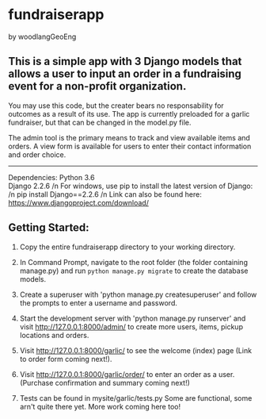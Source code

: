 # fundraiserapp
by woodlangGeoEng

## This is a simple app with 3 Django models that allows a user to input an order in a fundraising event for a non-profit organization.
You may use this code, but the creater bears no responsability for outcomes as a result of its use. The app is currently preloaded for a garlic fundraiser, but that can be changed in the model.py file.

The admin tool is the primary means to track and view available items and orders. 
A view form is available for users to enter their contact information and order choice.
***

Dependencies:
Python 3.6
<br> Django 2.2.6
/n For windows, use pip to install the latest version of Django:
/n pip install Django==2.2.6
/n Link can also be found here: https://www.djangoproject.com/download/

## Getting Started:

1. Copy the entire fundraiserapp directory to your working directory.

2. In Command Prompt, navigate to the root folder (the folder containing manage.py) and run `python manage.py migrate` to create the database models.

3. Create a superuser with 'python manage.py createsuperuser' and follow the prompts to enter a username and password.

4. Start the development server with 'python manage.py runserver' and visit http://127.0.0.1:8000/admin/
   to create more users, items, pickup locations and orders.

5. Visit http://127.0.0.1:8000/garlic/ to see the welcome (index) page (Link to order form coming next!).

6. Visit http://127.0.0.1:8000/garlic/order/ to enter an order as a user. (Purchase confirmation and summary coming next!)

7. Tests can be found in mysite/garlic/tests.py 
    Some are functional, some arn't quite there yet. More work coming here too!
